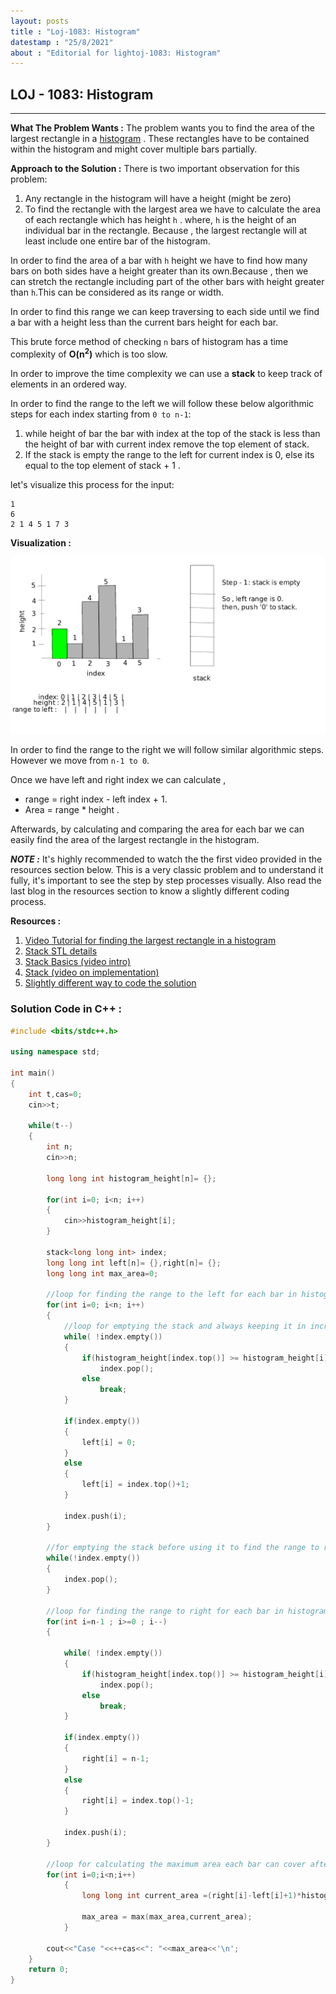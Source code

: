 ```yaml
---
layout: posts
title : "Loj-1083: Histogram"
datestamp : "25/8/2021"
about : "Editorial for lightoj-1083: Histogram"
---
```


## LOJ - 1083: Histogram

---

**What The Problem Wants :** The problem wants you to find the area of the largest rectangle in a [histogram](https://en.wikipedia.org/wiki/Histogram) . These rectangles have to be contained within the histogram and might cover multiple bars partially.

**Approach to the Solution :** There is two important observation for this problem:

1. Any rectangle in the histogram will have a height (might be zero)
2. To find the rectangle with the largest area we have to calculate the area of each rectangle which has height `h` . where, `h` is the height of an individual bar in the rectangle. Because , the largest rectangle will at least include one entire bar of the histogram.

In order to find the area of a bar with `h` height we have to find how many bars on both sides have a height greater than its own.Because , then we can stretch the rectangle including part of the other bars with height greater than `h`.This can be considered as its range or width. 

In order to find this range we can keep traversing to each side until we find a bar with a height less than the current bars height for each bar. 

This brute force method of checking `n` bars of histogram has a time complexity of **O(n<sup>2</sup>)** which is too slow.

In order to improve the time complexity we can use a **stack** to keep track of elements in an ordered way.  

In order to find the range to the left we will follow these below algorithmic steps for each index starting from `0 to n-1`:

1. while height of bar the bar with index at the top of the stack is less than the height of bar with current index remove the top element of stack.
2. If the stack is empty the range to the left for current index is 0, else its equal to the top element of stack + 1 . 

let's visualize this process for the input:
```
1
6
2 1 4 5 1 7 3
```
**Visualization :**

![example](animation2.gif)

In order to find the range to the right we will follow similar algorithmic steps. However we move from `n-1 to 0`.

Once we have left and right index we can calculate ,
* range = right index - left index + 1.
* Area = range * height .

Afterwards, by calculating and comparing the area for each bar we can easily find the area of the largest rectangle in the histogram.

**_NOTE :_** It's highly recommended to watch the the first video provided in the resources section below. This is a very classic problem and to understand it fully, it's important to see the step by step processes visually. Also read the last blog in the resources section to know a slightly different coding process.

**Resources :**

1. [Video Tutorial for finding the largest rectangle in a histogram](https://youtu.be/vcv3REtIvEo) 
2. [Stack STL details](https://www.geeksforgeeks.org/stack-in-cpp-stl/)
3. [Stack Basics (video intro)](https://youtu.be/L3ud3rXpIxA)
4. [Stack (video on implementation)](https://youtu.be/RAMqDLI6_1c)
5. [Slightly different way to code the solution](https://www.geeksforgeeks.org/largest-rectangle-under-histogram/)

### Solution Code in C++ :

```cpp
#include <bits/stdc++.h>

using namespace std;

int main()
{
    int t,cas=0;
    cin>>t;

    while(t--)
    {
        int n;
        cin>>n;

        long long int histogram_height[n]= {};

        for(int i=0; i<n; i++)
        {
            cin>>histogram_height[i];
        }

        stack<long long int> index;
        long long int left[n]= {},right[n]= {};
        long long int max_area=0;

        //loop for finding the range to the left for each bar in histogram, or how far to the left can each bar be extended .
        for(int i=0; i<n; i++)
        {
            //loop for emptying the stack and always keeping it in increasing order    
            while( !index.empty())
            {
                if(histogram_height[index.top()] >= histogram_height[i])
                    index.pop();
                else
                    break;
            }

            if(index.empty())
            {
                left[i] = 0;
            }
            else
            {
                left[i] = index.top()+1;
            }

            index.push(i);
        }

        //for emptying the stack before using it to find the range to right.
        while(!index.empty())
        {
            index.pop();
        }

        //loop for finding the range to right for each bar in histogram
        for(int i=n-1 ; i>=0 ; i--)
        {

            while( !index.empty())
            {
                if(histogram_height[index.top()] >= histogram_height[i])
                    index.pop();
                else
                    break;
            }

            if(index.empty())
            {
                right[i] = n-1;
            }
            else
            {
                right[i] = index.top()-1;
            }

            index.push(i);
        }

        //loop for calculating the maximum area each bar can cover after extending both ways.
        for(int i=0;i<n;i++)
            {
                long long int current_area =(right[i]-left[i]+1)*histogram_height[i];

                max_area = max(max_area,current_area);
            }

        cout<<"Case "<<++cas<<": "<<max_area<<'\n';
    }
    return 0;
}
```